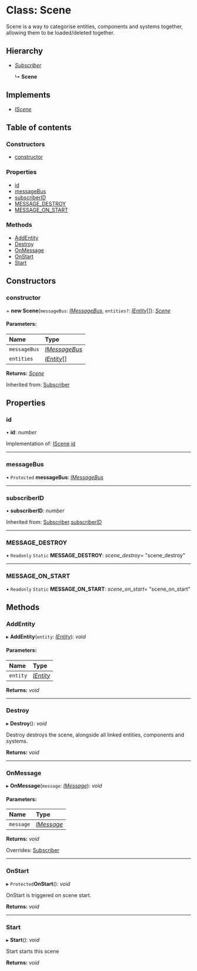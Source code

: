 # Class: Scene

Scene is a way to categorise entities, components and systems together, allowing them to be loaded/deleted
together.

## Hierarchy

* [*Subscriber*](subscriber.md)

  ↳ **Scene**

## Implements

* [*IScene*](../interfaces/iscene.md)

## Table of contents

### Constructors

- [constructor](scene.md#constructor)

### Properties

- [id](scene.md#id)
- [messageBus](scene.md#messagebus)
- [subscriberID](scene.md#subscriberid)
- [MESSAGE\_DESTROY](scene.md#message_destroy)
- [MESSAGE\_ON\_START](scene.md#message_on_start)

### Methods

- [AddEntity](scene.md#addentity)
- [Destroy](scene.md#destroy)
- [OnMessage](scene.md#onmessage)
- [OnStart](scene.md#onstart)
- [Start](scene.md#start)

## Constructors

### constructor

\+ **new Scene**(`messageBus`: [*IMessageBus*](../interfaces/imessagebus.md), `entities?`: [*IEntity*](../interfaces/ientity.md)[]): [*Scene*](scene.md)

#### Parameters:

Name | Type |
:------ | :------ |
`messageBus` | [*IMessageBus*](../interfaces/imessagebus.md) |
`entities` | [*IEntity*](../interfaces/ientity.md)[] |

**Returns:** [*Scene*](scene.md)

Inherited from: [Subscriber](subscriber.md)

## Properties

### id

• **id**: *number*

Implementation of: [IScene](../interfaces/iscene.md).[id](../interfaces/iscene.md#id)

___

### messageBus

• `Protected` **messageBus**: [*IMessageBus*](../interfaces/imessagebus.md)

___

### subscriberID

• **subscriberID**: *number*

Inherited from: [Subscriber](subscriber.md).[subscriberID](subscriber.md#subscriberid)

___

### MESSAGE\_DESTROY

▪ `Readonly` `Static` **MESSAGE\_DESTROY**: *scene_destroy*= "scene\_destroy"

___

### MESSAGE\_ON\_START

▪ `Readonly` `Static` **MESSAGE\_ON\_START**: *scene_on_start*= "scene\_on\_start"

## Methods

### AddEntity

▸ **AddEntity**(`entity`: [*IEntity*](../interfaces/ientity.md)): *void*

#### Parameters:

Name | Type |
:------ | :------ |
`entity` | [*IEntity*](../interfaces/ientity.md) |

**Returns:** *void*

___

### Destroy

▸ **Destroy**(): *void*

Destroy destroys the scene, alongside all linked entities, components and systems.

**Returns:** *void*

___

### OnMessage

▸ **OnMessage**(`message`: [*IMessage*](../interfaces/imessage.md)): *void*

#### Parameters:

Name | Type |
:------ | :------ |
`message` | [*IMessage*](../interfaces/imessage.md) |

**Returns:** *void*

Overrides: [Subscriber](subscriber.md)

___

### OnStart

▸ `Protected`**OnStart**(): *void*

OnStart is triggered on scene start.

**Returns:** *void*

___

### Start

▸ **Start**(): *void*

Start starts this scene

**Returns:** *void*
